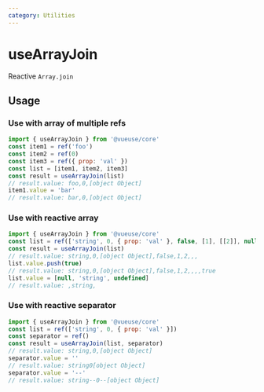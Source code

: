 ```yaml
---
category: Utilities
---
```


# useArrayJoin

Reactive `Array.join`

## Usage

### Use with array of multiple refs

```js
import { useArrayJoin } from '@vueuse/core'
const item1 = ref('foo')
const item2 = ref(0)
const item3 = ref({ prop: 'val' })
const list = [item1, item2, item3]
const result = useArrayJoin(list)
// result.value: foo,0,[object Object]
item1.value = 'bar'
// result.value: bar,0,[object Object]
```

### Use with reactive array

```js
import { useArrayJoin } from '@vueuse/core'
const list = ref(['string', 0, { prop: 'val' }, false, [1], [[2]], null, undefined, []])
const result = useArrayJoin(list)
// result.value: string,0,[object Object],false,1,2,,,
list.value.push(true)
// result.value: string,0,[object Object],false,1,2,,,,true
list.value = [null, 'string', undefined]
// result.value: ,string,
```

### Use with reactive separator

```js
import { useArrayJoin } from '@vueuse/core'
const list = ref(['string', 0, { prop: 'val' }])
const separator = ref()
const result = useArrayJoin(list, separator)
// result.value: string,0,[object Object]
separator.value = ''
// result.value: string0[object Object]
separator.value = '--'
// result.value: string--0--[object Object]
```
